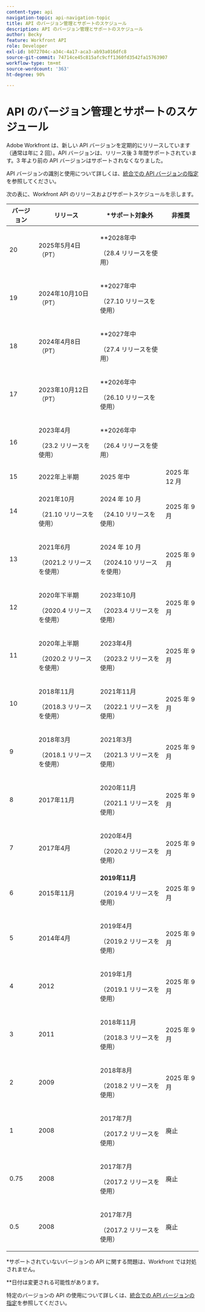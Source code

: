 ```yaml
---
content-type: api
navigation-topic: api-navigation-topic
title: API のバージョン管理とサポートのスケジュール
description: API のバージョン管理とサポートのスケジュール
author: Becky
feature: Workfront API
role: Developer
exl-id: b072704c-a34c-4a17-aca3-ab93a016dfc8
source-git-commit: 74714ce45c815afc9cff1360fd3542fa15763907
workflow-type: tm+mt
source-wordcount: '363'
ht-degree: 90%

---
```


# API のバージョン管理とサポートのスケジュール



Adobe Workfront は、新しい API バージョンを定期的にリリースしています（通常は年に 2 回）。API バージョンは、リリース後 3 年間サポートされています。3 年より前の API バージョンはサポートされなくなりました。

API バージョンの識別と使用について詳しくは、[統合での API バージョンの指定](/help/quicksilver/wf-api/api/specify-api-version-integrations.md)を参照してください。

次の表に、Workfront API のリリースおよびサポートスケジュールを示します。

<table style="table-layout:auto"> 
 <col> 
 <col> 
 <col> 
 <thead> 
  <tr> 
   <th><strong>バージョン</strong> </th> 
   <th><strong>リリース</strong> </th> 
   <th><strong>*サポート対象外</strong> </th> 
   <th><strong> 非推奨 </strong> </th> 
  </tr> 
 </thead> 
 <tbody> 
 <tr>
   <td>20</td> 
   <td> <p>2025年5月4日（PT）</p> </td> 
   <td> <p>**2028年中</p> <p>（28.4 リリースを使用）</p> </td> 
   <td></td> 
  </tr> 
 <tr>
   <td>19</td> 
   <td> <p>2024年10月10日（PT）</p> </td> 
   <td> <p>**2027年中</p> <p>（27.10 リリースを使用）</p> </td> 
   <td></td> 
  </tr> 
 <tr>
   <td>18</td> 
   <td> <p>2024年4月8日（PT）</p> </td> 
   <td> <p>**2027年中</p> <p>（27.4 リリースを使用）</p> </td> 
   <td></td> 
  </tr>  <tr>
   <td>17</td> 
   <td> <p>2023年10月12日（PT）</p> </td> 
   <td> <p>**2026年中</p> <p>（26.10 リリースを使用）</p> </td> 
   <td></td> 
  </tr> 
 <tr>
   <td>16</td> 
   <td> <p>2023年4月</p> <p>（23.2 リリースを使用）</p> </td> 
   <td> <p>**2026年中</p> <p>（26.4 リリースを使用）</p> </td> 
   <td></td> 
  </tr> 
  <tr> 
   <td>15</td> 
   <td>2022年上半期</td> 
   <td>2025 年中</td> 
   <td>2025 年 12 月</td> 
  </tr> 
  <tr> 
   <td>14</td> 
   <td> <p>2021年10月</p> <p>（21.10 リリースを使用）</p> </td> 
   <td> <p>2024 年 10 月</p> <p>（24.10 リリースを使用）</p> </td> 
   <td>2025 年 9 月</td> 
  </tr> 
  <tr> 
   <td>13</td> 
   <td> <p>2021年6月</p> <p>（2021.2 リリースを使用）</p> </td> 
   <td> <p>2024 年 10 月</p> <p>（2024.10 リリースを使用）</p> </td> 
   <td>2025 年 9 月</td> 
  </tr> 
  <tr> 
   <td>12</td> 
   <td> <p>2020年下半期</p> <p>（2020.4 リリースを使用）</p> </td> 
   <td> <p>2023年10月</p> <p>（2023.4 リリースを使用）</p> </td> 
   <td>2025 年 9 月</td> 
  </tr> 
  <tr> 
   <td>11</td> 
   <td> <p>2020年上半期</p> <p>（2020.2 リリースを使用）</p> </td> 
   <td> <p>2023年4月</p> <p>（2023.2 リリースを使用）</p> </td> 
   <td>2025 年 9 月</td> 
  </tr> 
  <tr> 
   <td>10</td> 
   <td> <p>2018年11月</p> <p>（2018.3 リリースを使用）</p> </td> 
   <td> <p>2021年11月</p> <p>（2022.1 リリースを使用）</p> </td> 
   <td>2025 年 9 月</td> 
  </tr> 
  <tr> 
   <td>9</td> 
   <td> <p>2018年3月</p> <p>（2018.1 リリースを使用）</p> </td> 
   <td> <p>2021年3月</p> <p>（2021.3 リリースを使用）</p> </td> 
   <td>2025 年 9 月</td> 
  </tr> 
  <tr> 
   <td>8</td> 
   <td>2017年11月</td> 
   <td> <p>2020年11月</p> <p>（2021.1 リリースを使用）</p> </td> 
   <td>2025 年 9 月</td> 
  </tr> 
  <tr> 
   <td>7</td> 
   <td>2017年4月</td> 
   <td> <p>2020年4月</p> <p>（2020.2 リリースを使用）</p> </td> 
   <td>2025 年 9 月</td> 
  </tr> 
  <tr> 
   <td>6</td> 
   <td>2015年11月</td> 
   <td><strong>2019年11月</strong> <p>（2019.4 リリースを使用）</p> 
   <td>2025 年 9 月</td> 
   </td> 
  </tr> 
  <tr> 
   <td>5</td> 
   <td>2014年4月</td> 
   <td> <p>2019年4月</p> <p>（2019.2 リリースを使用）</p> </td> 
   <td>2025 年 9 月</td> 
  </tr> 
  <tr> 
   <td>4</td> 
   <td>2012</td> 
   <td> <p>2019年1月</p> <p>（2019.1 リリースを使用）</p> </td> 
   <td>2025 年 9 月</td> 
  </tr> 
  <tr> 
   <td>3</td> 
   <td>2011</td> 
   <td> <p>2018年11月</p> <p>（2018.3 リリースを使用）</p> </td> 
   <td>2025 年 9 月</td> 
  </tr> 
  <tr> 
   <td>2</td> 
   <td>2009</td> 
   <td> <p>2018年8月</p> <p>（2018.2 リリースを使用）</p> </td> 
   <td>2025 年 9 月</td> 
  </tr> 
  <tr> 
   <td>1</td> 
   <td>2008</td> 
   <td> <p>2017年7月</p> <p>（2017.2 リリースを使用）</p> </td> 
   <td>廃止</td> 
  </tr> 
  <tr> 
   <td>0.75</td> 
   <td>2008</td> 
   <td> <p>2017年7月</p> <p>（2017.2 リリースを使用）</p> </td> 
   <td>廃止</td> 
  </tr> 
  <tr> 
   <td>0.5</td> 
   <td>2008</td> 
   <td> <p>2017年7月</p> <p>（2017.2 リリースを使用）</p> </td> 
   <td>廃止</td> 
  </tr> 
 </tbody> 
</table>

&#42;サポートされていないバージョンの API に関する問題は、Workfront では対処されません。

&#42;&#42;日付は変更される可能性があります。

特定のバージョンの API の使用について詳しくは、[統合での API バージョンの指定](../../wf-api/api/specify-api-version-integrations.md)を参照してください。
